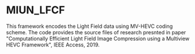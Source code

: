 # MIUN_LFCF
This framework encodes the Light Field data using MV-HEVC coding scheme. The code provides the source files of research presnted in paper
 "Computationally Efficient Light Field Image Compression using a Multiview HEVC Framework", IEEE Access, 2019.

